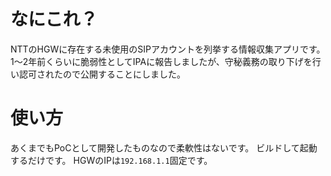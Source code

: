 # なにこれ？
NTTのHGWに存在する未使用のSIPアカウントを列挙する情報収集アプリです。  
1～2年前くらいに脆弱性としてIPAに報告しましたが、守秘義務の取り下げを行い認可されたので公開することにしました。  

# 使い方
あくまでもPoCとして開発したものなので柔軟性はないです。
ビルドして起動するだけです。
HGWのIPは`192.168.1.1`固定です。
